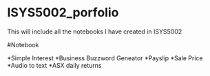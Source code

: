 # ISYS5002_porfolio
This will include all the notebooks I have created in ISYS5002

#Notebook

*Simple Interest 
*Business Buzzword Geneator 
*Payslip
*Sale Price
*Audio to text
*ASX daily returns 

